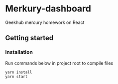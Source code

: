 # Merkury-dashboard

Geekhub mercury homework on React

## Getting started

### Installation

Run commands below in project root to compile files

```
yarn install
yarn start
```

